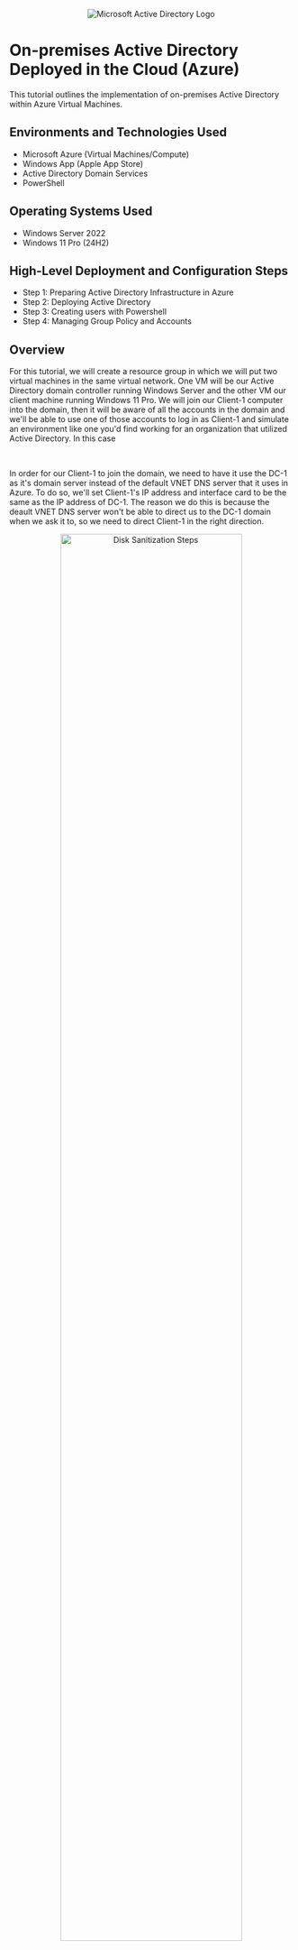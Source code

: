 <p align="center">
<img src="https://i.imgur.com/pU5A58S.png" alt="Microsoft Active Directory Logo"/>
</p>

<h1>On-premises Active Directory Deployed in the Cloud (Azure)</h1>
This tutorial outlines the implementation of on-premises Active Directory within Azure Virtual Machines.<br />


<h2>Environments and Technologies Used</h2>

- Microsoft Azure (Virtual Machines/Compute)
- Windows App (Apple App Store)
- Active Directory Domain Services
- PowerShell

<h2>Operating Systems Used </h2>

- Windows Server 2022
- Windows 11 Pro (24H2)

<h2>High-Level Deployment and Configuration Steps</h2>

- Step 1: Preparing Active Directory Infrastructure in Azure
- Step 2: Deploying Active Directory
- Step 3: Creating users with Powershell
- Step 4: Managing Group Policy and Accounts

<h2>Overview</h2>
<p>For this tutorial, we will create a resource group in which we will put two virtual machines in the same virtual network. One VM will be our Active Directory domain controller running Windows Server and the other VM our client machine running Windows 11 Pro. We will join our Client-1 computer into the domain, then it will be aware of all the accounts in the domain and we'll be able to use one of those accounts to log in as Client-1 and simulate an environment like one you'd find working for an organization that utilized Active Directory.
In this case
</p>
<br/>
<p>In order for our Client-1 to join the domain, we need to have it use the DC-1 as it's domain server instead of the default VNET DNS server that it uses in Azure. To do so, we'll set Client-1's IP address and interface card to be the same as the IP address of DC-1. The reason we do this is because the deault VNET DNS server won't be able to direct us to the DC-1 domain when we ask it to, so we need to direct Client-1 in the right direction. </p>
<p align="center">
  <img src="https://i.imgur.com/d22FHIm.png" height="80%" width="80%" alt="Disk Sanitization Steps"/>
</p>
<br />
<h2>Preparing Active Directory Infrastructure in Azure</h2>
<p>First, we will go into Microsot Azure and create a resource group called "Active-Directory-Lab". Then create a virtual network called "Active-Directory-VNet" making sure that it's under the Active-Directory-Lab resource group and in the same region.With our resource group and virtual network deployed, we can now move on to create our two virtual machines.</p>
<br />
<p>We'll first create our DC-1 virtual machine and call it "dc-1", making sure it's under the Active-Directory-Lab resource group and under the same region. For it's image choose "Windows Server 2022" and that you create a username and password you can easily remember. Make sure to click both licensing boxes at the bottom. Hit next, and under the Networking tab make sure that we pick the Active-Directory-VNet, then finish creating the virtual machine, once it's created it should look like this:</p>
<p align="center"><img alt="Screenshot 2025-06-24 at 11 30 05 AM" src="https://github.com/user-attachments/assets/2c8d6241-d114-4920-b034-8ebf8e8fb90f" height="80%" width="80%"/>
</p>
<br />
<p>For the client virtual machine we will go through the same process by choosing the same resource group and virtual network. Make sure the VM is called "client-1" and that the image you choose is "Windows 11 Pro" and create a username and password you can remember. Once it's created it should look like this:</p>
<p align="center"><img alt="Screenshot 2025-06-24 at 11 31 34 AM" src="https://github.com/user-attachments/assets/51cb947a-9f6f-458f-b1e8-e71ad2da2974" height="80%" width="80%"/>
</p>
<br />
<p>After the virtual machiens are created, we are going to set DC-1's NIC private IP address to be static. The reason we do is becuse we don't want DC-1's address to change while it's being used as a DNS server for client-1. To do this, go to dc-1 and on the left, under "Networking", click "Network settings". There, click on the green interface icon:
</p>
<p align="center"><img alt="Screenshot 2025-06-24 at 11 42 33 AM" src="https://github.com/user-attachments/assets/7119b4c0-3131-4ab4-9312-18661d7c8afc" height="80%" width="80%"/>
</p>
<br />
<p>This opens the IP configurations where we can click on "ipconfig1" at the bottom, which opens a new window on the right of the page where we can see "Private IP address settings" and change Allocation from "Dyanmic" to "Static."</p>
<p align="center">
  <img alt="Screenshot 2025-06-24 at 11 45 27 AM" src="https://github.com/user-attachments/assets/f89958fb-1658-48db-a623-fec0faf17e9e" height="80%" width="80%" />
</p>
<br />
<p>Next, we're going to log in to dc-1 and disable firewall configurations. In a real world scenario this is not recommended, but for the sake of this tutorial we need to do this. Go into the dc-1 in Azure and get dc-1's public IP address and connect to it via either Remote Desktop (Windows) or Microsoft Remote Desktop (Mac).</p>
<br />
<p>Once in dc-1, if you configured dc-1 exactly as this tutorial recommended, your main page should've opened Server Manager like this:</p>
<p align="center"><img alt="Screenshot 2025-06-25 at 11 03 15 AM" src="https://github.com/user-attachments/assets/e576dfa4-1a9c-45a3-a49c-97171f57ea70" height="80%" width="80%"/>
</p>
<br />
<p>Now, right-click the start menu (Windows icon) in the bottom left and select "Run", a small window should open up. Type "wf.msc" to open Windows Defender Firewall with Advanced Security.</p>
<p align="center"><img alt="Screenshot 2025-06-25 at 11 06 16 AM" src="https://github.com/user-attachments/assets/86d8544f-07db-472d-8867-c22c9dbf9d6d" height="80%" width="80%" />
</p>
<br />
<p>Inside Windows Firewall, click "Windows Defender Firewall Properties", which opens a new page where you need to change the Firewall state from "on" to "off". Do the same for the Private profile and the Public profile as well, then click "OK".</p>
<p align="center"><img alt="Screenshot 2025-06-25 at 11 11 26 AM" src="https://github.com/user-attachments/assets/8944327c-2769-4851-8c66-a8a1d17462eb" height="80%" width="80%"/>
</p>
<br />
<p>Now that Firewall settings on dc-1 are disabled, we are going to change the DNS settings on client-1 to point to dc-1's private IP address. To do this, go to dc-1 on Azure and find it's private IP address under the Networking details, and copy that address.</p>
<p align="center"><img alt="Screenshot 2025-06-25 at 11 13 33 AM" src="https://github.com/user-attachments/assets/d644da37-e52e-40c4-a99e-315dcc202f0c" height="80%" width="80%"/>
</p>
<br />
<p>Then, travel to client-1 within Azure and into "Network settings" and click on the green interface icon, and right below "IP configurations on the left, click "DNS servers" and it should look like this:</p>
<p align="center"><img alt="Screenshot 2025-06-25 at 11 18 44 AM" src="https://github.com/user-attachments/assets/84882f3a-5186-416f-9bf5-382655588443" height="80%" width="80%"/>
</p>
<p>Right now, the DNS server preference is set to "Inheret from virtual network", but we are going to choose "custom" and paste dc-1's private IP address and click "Save" at the top. Now, client-1's DNS server points to dc-1's domain.</p>
<p align="center"><img alt="Screenshot 2025-06-25 at 11 23 47 AM" src="https://github.com/user-attachments/assets/4faaa8e3-8c7c-487b-acdc-275d4b940931" height="80%" width="80%" />
</p>
<br />
<p>In order for this change to be fully made, we need to restart the client-1 virtual machine before proceeding with the tutorial.</p>
<br />
<p>Next, we'll login to client-1 and open up Powershell. We want to ping dc-1's private IP address to see if our last configruation actually worked, so grab dc-1's private IP address from Azure and back in Powershell type "ping [dc-1 private IP address]" and hit enter. This should be what the result looks like:  </p>
<p align="center"><img alt="Screenshot 2025-06-25 at 11 36 04 AM" src="https://github.com/user-attachments/assets/55eeed1b-ac1d-4915-9655-c1a2068ae1da" height="80%" width="80%"/>
</p>
<br />
<p>If you got the same result, great! You've correctly configured everything so far. If you're ping command replies with anything else, like "Destination host unreachable" it means that dc-1 and client-1 are in different virtual networks or dc-1's Firewall is blocking ping.</p>
<br />
<p>The last thing we need to do on Powershell is check that the DNS server for client-1 reflects dc-1's private IP addreess. For this, type "ipconfig /all" then hit enter. Scroll down until you find "DNS server" and you should see dc-1's private IP address next to it.</p>
<p align="center"><img alt="Screenshot 2025-06-25 at 11 40 31 AM" src="https://github.com/user-attachments/assets/bbe59583-4b10-4fe4-a064-8b26bca14191" height="80%" width="80%"/>
</p>
<br />
<h2>Deploying Active Directory</h2>
<p>Now we'll download Active Directory Domain Services in the domain controller. Go back to the dc-1 virtual machine and open up Server Manager if it's not already open. Inside, click on "Add roles and features" and hit next on the new page until you reach "Server Roles". In here, make sure that you check "Active Directory Domain Services" at the top of the list and click "Add Feature" on the pop-up page. Continue until you reach "Confirmation".</p>
<p align="center"><img alt="Screenshot 2025-06-26 at 11 02 37 AM" src="https://github.com/user-attachments/assets/f4d34e87-148e-4c71-b422-696da9575289" height="80%" width="80%" />
</p>
<br />
<p>In the Confirmation page, make sure that "Restart the destination server automatically if required" is checked then click "Install" at the bottom. Once installed you can close the tab.</p>
<p align="center"><img alt="Screenshot 2025-06-26 at 11 04 36 AM" src="https://github.com/user-attachments/assets/f60818e1-c420-4b68-9d08-c316a698f992" height="80%" width="80%"/>
</p>
<br />
<p>So far, we've been configuring dc-1 as a domain controller without actually promoting it to a domain controller which is what we'll do next. In Server Manager at the top-right corner there's  a flag icon, click on it, then click "Promote this server to a domain controller".</p>
<p align="center"><img alt="Screenshot 2025-06-26 at 11 09 59 AM" src="https://github.com/user-attachments/assets/6b2dfc80-f84d-41b9-b3de-16c733b02c7c"  height="80%" width="80%"/>
</p>
<br />
<p>In Deployment Configuration, choose "Add a new forest" and type "mydomain.com" in the bar, then hit next.</p>
<p align="center"><img alt="Screenshot 2025-06-26 at 11 11 53 AM" src="https://github.com/user-attachments/assets/dab6856e-66f5-48e1-a966-efdc79ac2d50" height="80%" width="80%"/>
</p>
<br />
<p>In Domain Controller Options you'll be asked to set a password for your domain controller, make sure it's a password you can easily remember. Click "Next" and in DNS Options, make suer that "Create DNS delegations" is unchecked. Hit "Next" on the remaining tabs until you reach "Prerequisites Check" and if everything is configured correctly, hit "Install" at the bottom.</p>
<p align="center"><img alt="Screenshot 2025-06-26 at 11 19 22 AM" src="https://github.com/user-attachments/assets/360bd485-4246-402d-aa24-70b62cd67515" height="80%" width="80%"/>
</p>
<br />
<p>You'll be automatically logged out of the virtual machine after dc-1 is promoted to domain controller, and now that dc-1 no longer a regular virtual machine, to log back into it you need to specify if you're login in as a domain user or a local user. We want to login as a domain user now, so we need to add "mydomain.com/" to our username like this:</p>
<p align="center"><img alt="Screenshot 2025-06-26 at 11 31 19 AM" src="https://github.com/user-attachments/assets/10c52976-a7f3-4802-a329-b7e13e6724d7" height="80%" width="80%"/>
</p>
<br />
<p>Once we're in dc-1, we're going to create a domain admin user within our domain to be used for our administrative tasks. To do this, type "Active Directory Users and Computers" in the search bar and open it. Inside AD, right-click on "mydomain.com" on the left and go to "New" and click "Organizational Unit". Name this unit "_EMPLOYEES" then hit "Ok". Repeat this steps for a second organizational unit and call it "_ADMINS".</p>
<p align="center"><img alt="Screenshot 2025-06-26 at 11 40 28 AM" src="https://github.com/user-attachments/assets/c7de6c10-8961-4ada-b070-59c142a59e8a" height="80%" width="80%"/>
</p>
<br />
<p>Now that we have an organizational unit for our admins, we're going to create our first admin account. Right-click "_ADMINS" and go to "New" then click "User". Name the admin "Jane Doe" and her username "jane_admin".</p>
<p align="center"><img alt="Screenshot 2025-06-26 at 11 45 37 AM" src="https://github.com/user-attachments/assets/dff54b9b-96c2-4b43-b90a-f9429cbbaf6b" height="80%" width="80%"/>
</p>
<br />
<p>Click "Next" and for her password choose something you'll easily remember, and for the sake of this tutorial, make sure "User must change password at next login" is unchecked. Click "Next", then "Finish", and now we have our first account in our domain.</p>
<br />
<p>We're going to add Jane Doe to the "Domain Admins" Security Group. Right-click on Jane Doe and click on "Properties". Inside Properties choose the "Member of" tab at the top, then click "Add". Here, we'll type "domain admins" in the text box and click "Check Names". If the name is correctly checked it will be underlined, you can hit "Ok" and "Apply". Now Jane_admin is a true domain administrator.</p>
<p align="center"><img alt="Screenshot 2025-06-27 at 11 07 26 AM" src="https://github.com/user-attachments/assets/2f452655-5b9f-46c4-af61-e92c45e28f8d" height="80%" width="80%"/>
</p>
<br />
<p>Now, we're going to join client-1 to the domain we created in dc-1. First, logout of dc-1 and log back in as "mydomain.com\jane_admin" and login to client-1 with the username and password you created for it inside of Azure. Inside client-1, right-click the start buttom(Windows icon) and choose "System" then "Domain or workgroup". Choose "Change", and here we'll be able to change the domain client-1 belongs to. Under "Member of" choose "Domain" and type "mydomain.com",</p>
<p align="center"><img alt="Screenshot 2025-06-27 at 11 20 31 AM" src="https://github.com/user-attachments/assets/bee0ea47-a6a6-41fd-a864-3b19a4dca1cd" height="80%" width="80%"/>
</p>
<br />
<p>Then, click "Ok" and as soon as you do so a new tab should open up. Because we changed the DNS server settting of client-1 to use dc-1's private IP address, it's able to find mydomain.com. Here, since we only have created our Jane_admin user, we'll login as Jane_admin.</p>
<p align="center"><img alt="Screenshot 2025-06-27 at 11 26 52 AM" src="https://github.com/user-attachments/assets/74c12e21-afe6-4776-b326-55508d287a7f" height="80%" width="80%"/>
</p>
<br />
<p>Once we click "Ok" the a new tab will welcome us to mydomain.com and the computer will restart. We'll be going to back to working on dc-1 for a moment so don't log back into client-1 yet.</p>
<br />
<p>For now, we'll go back do dc-1 and check that client-1 has been added to our domain. Open up Active Directory Users and Computers and open mydomain.com then click "Computers". You should see client-1 in there.</p>
<p align="center"><img alt="Screenshot 2025-06-27 at 11 41 24 AM" src="https://github.com/user-attachments/assets/54d03ea5-c55d-47d2-b26d-955168cdb95a" height="80%" width="80%"/>
</p>
<br />
<p>Now, let's create a new organizational unit. Right-click mydomain.com and go to New then Organizational Unit. We'll call it "_CLIENTS". Go back to Computers and drag client-1 into the _CLIENTS OU, say yes to whatever pop-up tab appears.</p>
<br />
<p>We have now successfully deployed Active Directory in our domain.</p>
<h2>Creating users with Powershell</h2>
<br />
<p>First, we're going to allow our domain users to remotely access our client-1 virtual machine. login to client-1 as "mydomain.com\jane_admin" and right-click the start menu to click System. Inside, scroll down until you see Remote Desktop, then click it and go to "Remote Desktop Users". A new tab should pop up and we're to click Add. Inside the text box write "Domain Users" and click Check names then Ok. And Ok one last time to close the first pop-up tab.</p>
<p align="center"><img alt="Screenshot 2025-06-30 at 11 17 00 AM" src="https://github.com/user-attachments/assets/2d6e23cc-72ba-46d8-98e9-76d29f5e55a1" height="80%" width="80%"/>
</p>
<br />
<p>Now, we're to login to dc-1 as "mydomain.com\jane_admin". Search up Powershell ISE, right click it, and choose "Run as an administrator".</p>
<br />
<p>Inside, open an new file by clicking the first icon on the top left that is right under File. Once you do so your page should look like this:</p>
<p align="center"><img alt="Screenshot 2025-06-30 at 11 36 14 AM" src="https://github.com/user-attachments/assets/ad1683d3-6ef1-40be-a4a2-e327d8e97354" height="80%" width="80%"/>
</p>
<br />
<p>For this part, we're going to user a script created by Josh Madakor that allows us to create a large number of users in Powershell. Click on the link below to access the script.</p>
  



























































